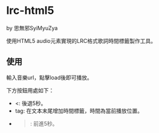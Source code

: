 # lrc-html5

by 思無邪SyiMyuZya

使用HTML5 audio元素實現的LRC格式歌詞時間標籤製作工具。

## 使用

輸入音樂url，點擊load後即可播放。

下方按鈕用處如下：

+ <: 後退5秒。
+ tag: 在文本末尾增加時間標籤，時間為當前播放位置。
+ >: 前進5秒。

